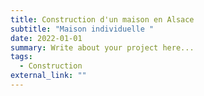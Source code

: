 ```yaml
---
title: Construction d'un maison en Alsace
subtitle: "Maison individuelle "
date: 2022-01-01
summary: Write about your project here...
tags:
  - Construction
external_link: ""
---
```

